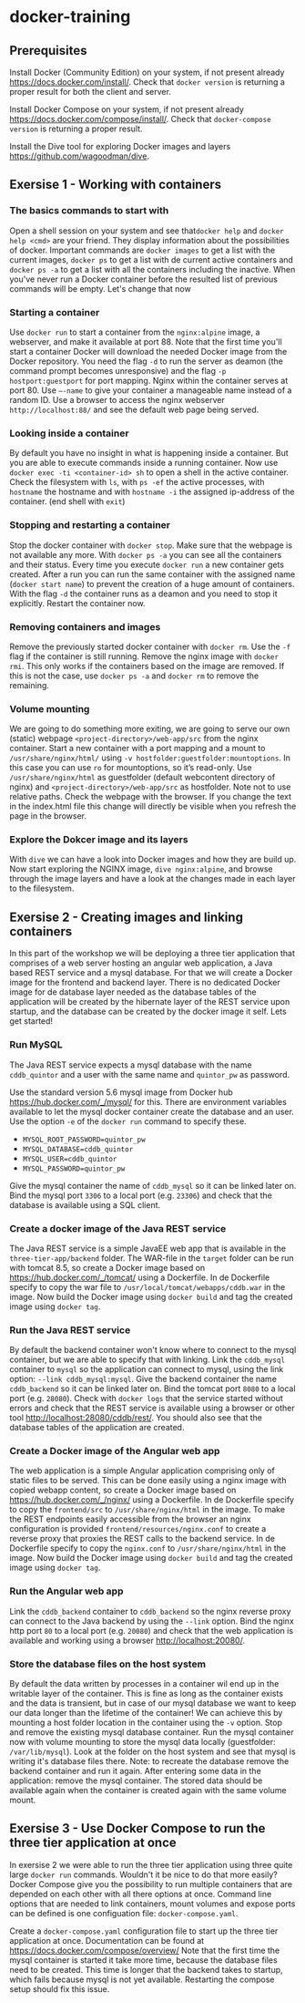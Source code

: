 # docker-training

## Prerequisites

Install Docker (Community Edition) on your system, if not present already <https://docs.docker.com/install/>. Check that `docker version` is returning a proper result for both the client and server.

Install Docker Compose on your system, if not present already <https://docs.docker.com/compose/install/>. Check that `docker-compose version` is returning a proper result.

Install the Dive tool for exploring Docker images and layers <https://github.com/wagoodman/dive>.

## Exersise 1 - Working with containers

### The basics commands to start with
Open a shell session on your system and see that`docker help` and `docker help <cmd>` are your friend. 
They display information about the possibilities of docker. 
Important commands are `docker images` to get a list with the current images, `docker ps` to get a list with de current active containers and `docker ps -a` to get a list with all the containers including the inactive. 
When you've never run a Docker container before the resulted list of previous commands will be empty. 
Let's change that now

### Starting a container
Use `docker run` to start a container from the `nginx:alpine` image, a webserver, and make it available at port 88.
Note that the first time you'll start a container Docker will download the needed Docker image from the Docker repository.
You need the flag `-d` to run the server as deamon (the command prompt becomes unresponsive) and the flag `-p hostport:guestport` for port mapping. 
Nginx within the container serves at port 80.
Use `—-name` to give your container a manageable name instead of a random ID. 
Use a browser to access the nginx webserver `http://localhost:88/` and see the default web page being served.

### Looking inside a container
By default you have no insight in what is happening inside a container. 
But you are able to execute commands inside a running container. 
Now use `docker exec -ti <container-id> sh` to open a shell in the active container. 
Check the filesystem with `ls`, with `ps -ef` the active processes, with `hostname` the hostname and with `hostname -i` the assigned ip-address of the container. (end shell with `exit`)

### Stopping and restarting a container
Stop the docker container with `docker stop`. Make sure that the webpage is not available any more.
With `docker ps -a` you can see all the containers and their status.
Every time you execute `docker run` a new container gets created. 
After a run you can run the same container with the assigned name (`docker start name`) to prevent the creation of a huge amount of containers. 
With the flag `-d` the container runs as a deamon and you need to stop it explicitly. 
Restart the container now.

### Removing containers and images
Remove the previously started docker container with `docker rm`. 
Use the `-f` flag if the container is still running.
Remove the nginx image with `docker rmi`. 
This only works if the containers based on the image are removed. 
If this is not the case, use `docker ps -a` and `docker rm` to remove the remaining.

### Volume mounting
We are going to do something more exiting, we are going to serve our own (static) webpage `<project-directory>/web-app/src` from the nginx container. 
Start a new container with a port mapping and a mount to `/usr/share/nginx/html/` using `-v hostfolder:guestfolder:mountoptions`. 
In this case you can use `ro` for mountoptions, so it’s read-only. 
Use `/usr/share/nginx/html` as guestfolder (default webcontent directory of nginx) and `<project-directory>/web-app/src` as hostfolder. 
Note not to use relative paths.
Check the webpage with the browser.
If you change the text in the index.html file this change will directly be visible when you refresh the page in the browser.

### Explore the Dokcer image and its layers
With `dive` we can have a look into Docker images and how they are build up.
Now start exploring the NGINX image, `dive nginx:alpine`, and browse through the image layers and have a look at the changes made in each layer to the filesystem.


## Exersise 2 - Creating images and linking containers
In this part of the workshop we will be deploying a three tier application that comprises of a web server hosting an angular web application, a Java based REST service and a mysql database. 
For that we will create a Docker image for the frontend and backend layer. 
There is no dedicated Docker image for de database layer needed as the database tables of the application will be created by the hibernate layer of the REST service upon startup, and the database can be created by the docker image it self.
Lets get started!

### Run MySQL
The Java REST service expects a mysql database with the name `cddb_quintor` and a user with the same name and `quintor_pw` as password.

Use the standard version 5.6 mysql image from Docker hub <https://hub.docker.com/_/mysql/> for this. 
There are environment variables available to let the mysql docker container create the database and an user. 
Use the option `-e` of the `docker run` command to specify these. 
- `MYSQL_ROOT_PASSWORD=quintor_pw`
- `MYSQL_DATABASE=cddb_quintor`
- `MYSQL_USER=cddb_quintor`
- `MYSQL_PASSWORD=quintor_pw`

Give the mysql container the name of `cddb_mysql` so it can be linked later on. 
Bind the mysql port `3306` to a local port (e.g. `23306`) and check that the database is available using a SQL client.

### Create a docker image of the Java REST service
The Java REST service is a simple JavaEE web app that is available in the `three-tier-app/backend` folder. 
The WAR-file in the `target` folder can be run with tomcat 8.5, so create a Docker image based on <https://hub.docker.com/_/tomcat/> using a Dockerfile. 
In de Dockerfile specify to copy the war file to `/usr/local/tomcat/webapps/cddb.war` in the image.
Now build the Docker image using `docker build` and tag the created image using `docker tag`.

### Run the Java REST service
By default the backend container won't know where to connect to the mysql container, but we are able to specify that with linking. 
Link the `cddb_mysql` container to `mysql` so the application can connect to mysql, using the link option: `--link cddb_mysql:mysql`. 
Give the backend container the name `cddb_backend` so it can be linked later on. 
Bind the tomcat port `8080` to a local port (e.g. `28080`). 
Check with `docker logs` that the service started without errors and check that the REST service is available using a browser or other tool <http://localhost:28080/cddb/rest/>.
You should also see that the database tables of the application are created.

### Create a Docker image of the Angular web app
The web application is a simple Angular application comprising only of static files to be served. 
This can be done easily using a nginx image with copied webapp content, so create a Docker image based on <https://hub.docker.com/_/nginx/> using a Dockerfile.
In de Dockerfile specify to copy the `frontend/src` to `/usr/share/nginx/html` in the image.
To make the REST endpoints easily accessible from the browser an nginx configuration is provided `frontend/resources/nginx.conf` to create a reverse proxy that proxies the REST calls to the backend service.
In de Dockerfile specify to copy the `nginx.conf` to `/usr/share/nginx/html` in the image.
Now build the Docker image using `docker build` and tag the created image using `docker tag`.

### Run the Angular web app
Link the `cddb_backend` container to `cddb_backend` so the nginx reverse proxy can connect to the Java backend by using the `--link` option. 
Bind the nginx http port `80` to a local port (e.g. `20080`) and check that the web application is available and working using a browser <http://localhost:20080/>.

### Store the database files on the host system
By default the data written by processes in a container wil end up in the writable layer of the container.
This is fine as long as the container exists and the data is transient, but in case of our mysql database we want to keep our data longer than the lifetime of the container!
We can achieve this by mounting a host folder location in the container using the `-v` option.
Stop and remove the existing mysql database container.
Run the mysql container now with volume mounting to store the mysql data locally (guestfolder: `/var/lib/mysql`). 
Look at the folder on the host system and see that mysql is writing it's database files there.
Note: to recreate the database remove the backend container and run it again.
After entering some data in the application: remove the mysql container. 
The stored data should be available again when the container is created again with the same volume mount.

## Exersise 3 - Use Docker Compose to run the three tier application at once
In exersise 2 we were able to run the three tier application using three quite large `docker run` commands.
Wouldn't it be nice to do that more easily?
Docker Compose give you the possibility to run multiple containers that are depended on each other with all there options at once. 
Command line options that are needed to link containers, mount volumes and expose ports can be defined is one configuation file: `docker-compose.yaml`.

Create a `docker-compose.yaml` configuration file to start up the three tier application at once. 
Documentation can be found at <https://docs.docker.com/compose/overview/>
Note that the first time the mysql container is started it take more time, because the database files need to be created.
This time is longer that the backend takes to startup, which fails because mysql is not yet available.
Restarting the compose setup should fix this issue.
